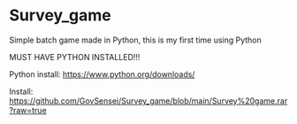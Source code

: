# Survey_game
Simple batch game made in Python, this is my first time using Python

MUST HAVE PYTHON INSTALLED!!!

Python install: https://www.python.org/downloads/


Install: https://github.com/GovSensei/Survey_game/blob/main/Survey%20game.rar?raw=true
